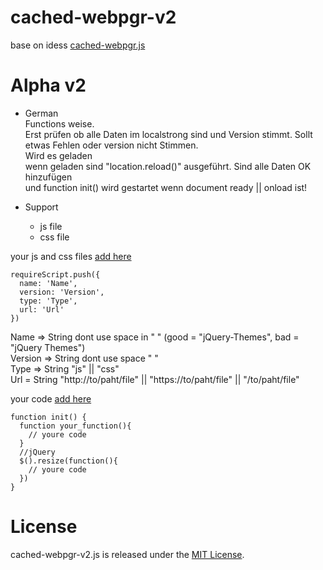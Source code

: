 # cached-webpgr-v2
base on idess [cached-webpgr.js](https://github.com/webpgr/cached-webpgr.js)

# Alpha v2
* German<br>
Functions weise.<br>
Erst prüfen ob alle Daten im localstrong sind und Version stimmt. Sollt etwas Fehlen oder version nicht Stimmen.<br>
Wird es geladen<br>
wenn geladen sind "location.reload()" ausgeführt.
Sind alle Daten OK hinzufügen<br>
und function init() wird gestartet wenn document ready || onload ist!<br>

* Support<br>
  * js file<br>
  * css file<br>

your js and css files [add here](https://github.com/WarManiac/cached-webpgr-v2/blob/main/cached-webpgr-v2.js#L10)
```
requireScript.push({
  name: 'Name',
  version: 'Version',
  type: 'Type',
  url: 'Url'
})
```
Name => String dont use space in " " (good = "jQuery-Themes", bad = "jQuery Themes")<br>
Version => String dont use space " "<br>
Type => String "js" || "css"<br>
Url = String "http://to/paht/file" || "https://to/paht/file" || "/to/paht/file"<br>

your code [add here](https://github.com/WarManiac/cached-webpgr-v2/blob/main/cached-webpgr-v2.js#L101)
```
function init() {
  function your_function(){
    // youre code
  }
  //jQuery
  $().resize(function(){
    // youre code
  })
}
```
# License
cached-webpgr-v2.js is released under the [MIT License](https://github.com/WarManiac/cached-webpgr-v2/blob/main/LICENSE).

